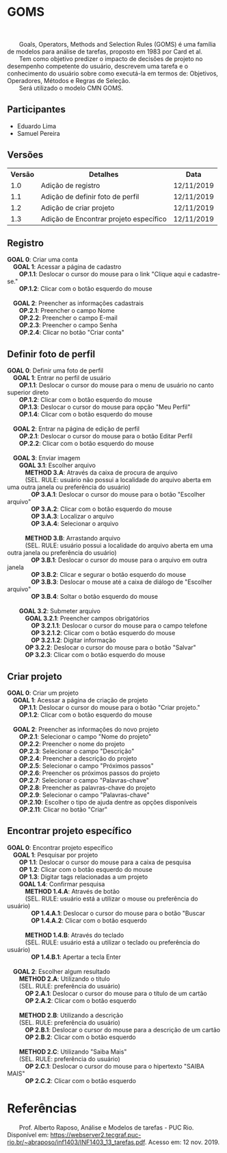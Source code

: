 # GOMS
<div class="line"></div>
<br>
<p text-align="justify">&emsp;&emsp;Goals, Operators, Methods and Selection Rules (GOMS) é uma família de modelos para análise de tarefas, proposto em 1983 por Card et al.
<br>
&emsp;&emsp;Tem como objetivo predizer o impacto de decisões de projeto no desempenho competente do usuário, descrevem uma tarefa e o conhecimento do usuário sobre como executá-la em termos de: Objetivos, Operadores, Métodos e Regras de Seleção.
<br>
&emsp;&emsp;Será utilizado o modelo CMN GOMS.</p>

## Participantes
- Eduardo Lima
- Samuel Pereira

## Versões

<table class="versions">
	<tr>
		<th class="version_header">Versão</th>
		<th>Detalhes</th>
		<th>Data</th>
	</tr>
  <tr>
		<td>1.0</td>
		<td>Adição de registro</td>
		<td>12/11/2019</td>
	</tr>
	<tr>
		<td>1.1</td>
		<td>Adição de definir foto de perfil</td>
		<td>12/11/2019</td>
	</tr>
	<tr>
		<td>1.2</td>
		<td>Adição de criar projeto</td>
		<td>12/11/2019</td>
	</tr>
	<tr>
		<td>1.3</td>
		<td>Adição de Encontrar projeto específico</td>
		<td>12/11/2019</td>
	</tr>
</table>

## Registro

<p>
<b>GOAL 0</b>: Criar uma conta
<br>&emsp;<b>GOAL 1</b>: Acessar a página de cadastro
<br>&emsp;&emsp;<b>OP.1.1</b>: Deslocar o cursor do mouse para o link "Clique aqui e cadastre-se."
<br>&emsp;&emsp;<b>OP.1.2</b>: Clicar com o botão esquerdo do mouse
<br>&emsp;&emsp;
<br>&emsp;<b>GOAL 2</b>: Preencher as informações cadastrais
<br>&emsp;&emsp;<b>OP.2.1</b>: Preencher o campo Nome
<br>&emsp;&emsp;<b>OP.2.2</b>: Preencher o campo E-mail
<br>&emsp;&emsp;<b>OP.2.3</b>: Preencher o campo Senha
<br>&emsp;&emsp;<b>OP.2.4</b>: Clicar no botão "Criar conta"
</p>



## Definir foto de perfil

<p>
<b>GOAL 0</b>: Definir uma foto de perfil
<br>&emsp;<b>GOAL 1</b>: Entrar no perfil de usuário
<br>&emsp;&emsp;<b>OP.1.1</b>: Deslocar o cursor do mouse para o menu de usuário no canto superior direto
<br>&emsp;&emsp;<b>OP.1.2</b>: Clicar com o botão esquerdo do mouse
<br>&emsp;&emsp;<b>OP.1.3</b>: Deslocar o cursor do mouse para opção "Meu Perfil"
<br>&emsp;&emsp;<b>OP.1.4</b>: Clicar com o botão esquerdo do mouse
<br>&emsp;&emsp;
<br>&emsp;<b>GOAL 2</b>: Entrar na página de edição de perfil
<br>&emsp;&emsp;<b>OP.2.1</b>: Deslocar o cursor do mouse para o botão Editar Perfil
<br>&emsp;&emsp;<b>OP.2.2</b>: Clicar com o botão esquerdo do mouse
<br>&emsp;&emsp;
<br>&emsp;<b>GOAL 3</b>: Enviar imagem
<br>&emsp;&emsp;<b>GOAL 3.1</b>: Escolher arquivo
<br>&emsp;&emsp;&emsp;<b>METHOD 3.A</b>: Através da caixa de procura de arquivo
<br>&emsp;&emsp;&emsp;(SEL. RULE: usuário não possui a localidade do arquivo aberta em uma outra janela ou preferência do usuário)
<br>&emsp;&emsp;&emsp;&emsp;<b>OP 3.A.1</b>: Deslocar o cursor do mouse para o botão "Escolher arquivo"
<br>&emsp;&emsp;&emsp;&emsp;<b>OP 3.A.2</b>: Clicar com o botão esquerdo do mouse
<br>&emsp;&emsp;&emsp;&emsp;<b>OP 3.A.3</b>: Localizar o arquivo
<br>&emsp;&emsp;&emsp;&emsp;<b>OP 3.A.4</b>: Selecionar o arquivo
<br>&emsp;&emsp;&emsp;&emsp;
<br>&emsp;&emsp;&emsp;<b>METHOD 3.B</b>: Arrastando arquivo
<br>&emsp;&emsp;&emsp;(SEL. RULE: usuário possui a localidade do arquivo aberta em uma outra janela ou preferência do usuário)
<br>&emsp;&emsp;&emsp;&emsp;<b>OP 3.B.1</b>: Deslocar o cursor do mouse para o arquivo em outra janela
<br>&emsp;&emsp;&emsp;&emsp;<b>OP 3.B.2</b>: Clicar e segurar o botão esquerdo do mouse
<br>&emsp;&emsp;&emsp;&emsp;<b>OP 3.B.3</b>: Deslocar o mouse até a caixa de diálogo de "Escolher arquivo"
<br>&emsp;&emsp;&emsp;&emsp;<b>OP 3.B.4</b>: Soltar o botão esquerdo do mouse
<br>&emsp;&emsp;&emsp;
<br>&emsp;&emsp;<b>GOAL 3.2</b>: Submeter arquivo
<br>&emsp;&emsp;&emsp;<b>GOAL 3.2.1</b>: Preencher campos obrigatórios
<br>&emsp;&emsp;&emsp;&emsp;<b>OP 3.2.1.1</b>: Deslocar o cursor do mouse para o campo telefone
<br>&emsp;&emsp;&emsp;&emsp;<b>OP 3.2.1.2</b>: Clicar com o botão esquerdo do mouse
<br>&emsp;&emsp;&emsp;&emsp;<b>OP 3.2.1.2</b>: Digitar informação
<br>&emsp;&emsp;&emsp;<b>OP 3.2.2</b>: Deslocar o cursor do mouse para o botão "Salvar"
<br>&emsp;&emsp;&emsp;<b>OP 3.2.3</b>: Clicar com o botão esquerdo do mouse
</p>

## Criar projeto

<p>
<b>GOAL 0</b>: Criar um projeto
<br>&emsp;<b>GOAL 1</b>: Acessar a página de criação de projeto
<br>&emsp;&emsp;<b>OP.1.1</b>: Deslocar o cursor do mouse para o botão "Criar projeto."
<br>&emsp;&emsp;<b>OP.1.2</b>: Clicar com o botão esquerdo do mouse
<br>&emsp;&emsp;
<br>&emsp;<b>GOAL 2</b>: Preencher as informações do novo projeto
<br>&emsp;&emsp;<b>OP.2.1</b>: Selecionar o campo "Nome do projeto"
<br>&emsp;&emsp;<b>OP.2.2</b>: Preencher o nome do projeto
<br>&emsp;&emsp;<b>OP.2.3</b>: Selecionar o campo "Descrição"
<br>&emsp;&emsp;<b>OP.2.4</b>: Preencher a descrição do projeto
<br>&emsp;&emsp;<b>OP.2.5</b>: Selecionar o campo "Próximos passos"
<br>&emsp;&emsp;<b>OP.2.6</b>: Preencher os próximos passos do projeto
<br>&emsp;&emsp;<b>OP.2.7</b>: Selecionar o campo "Palavras-chave"
<br>&emsp;&emsp;<b>OP.2.8</b>: Preencher as palavras-chave do projeto
<br>&emsp;&emsp;<b>OP.2.9</b>: Selecionar o campo "Palavras-chave"
<br>&emsp;&emsp;<b>OP.2.10</b>: Escolher o tipo de ajuda dentre as opções disponíveis
<br>&emsp;&emsp;<b>OP.2.11</b>: Clicar no botão "Criar"
</p>

## Encontrar projeto específico

<p>
<b>GOAL 0</b>: Encontrar projeto específico
<br>&emsp;<b>GOAL 1</b>: Pesquisar por projeto
<br>&emsp;&emsp;<b>OP 1.1</b>: Deslocar o cursor do mouse para a caixa de pesquisa
<br>&emsp;&emsp;<b>OP 1.2</b>: Clicar com o botão esquerdo do mouse
<br>&emsp;&emsp;<b>OP 1.3</b>: Digitar tags relacionadas a um projeto
<br>&emsp;&emsp;<b>GOAL 1.4</b>: Confirmar pesquisa
<br>&emsp;&emsp;&emsp;<b>METHOD 1.4.A</b>: Através de botão
<br>&emsp;&emsp;&emsp;(SEL. RULE</b>: usuário está a utilizar o mouse ou preferência do usuário)
<br>&emsp;&emsp;&emsp;&emsp;<b>OP 1.4.A.1</b>: Deslocar o cursor do mouse para o botão "Buscar
<br>&emsp;&emsp;&emsp;&emsp;<b>OP 1.4.A.2</b>: Clicar com o botão esquerdo
<br>&emsp;&emsp;&emsp;&emsp;
<br>&emsp;&emsp;&emsp;<b>METHOD 1.4.B</b>: Através do teclado
<br>&emsp;&emsp;&emsp;(SEL. RULE</b>: usuário está a utilizar o teclado ou preferência do usuário)
<br>&emsp;&emsp;&emsp;&emsp;<b>OP 1.4.B.1</b>: Apertar a tecla Enter
<br>&emsp;&emsp;
<br>&emsp;<b>GOAL 2</b>: Escolher algum resultado
<br>&emsp;&emsp;<b>METHOD 2.A</b>: Utilizando o título
<br>&emsp;&emsp;(SEL. RULE</b>: preferência do usuário)
<br>&emsp;&emsp;&emsp;<b>OP 2.A.1</b>: Deslocar o cursor do mouse para o título de um cartão
<br>&emsp;&emsp;&emsp;<b>OP 2.A.2</b>: Clicar com o botão esquerdo
<br>&emsp;&emsp;&emsp;
<br>&emsp;&emsp;<b>METHOD 2.B</b>: Utilizando a descrição
<br>&emsp;&emsp;(SEL. RULE</b>: preferência do usuário)
<br>&emsp;&emsp;&emsp;<b>OP 2.B.1</b>: Deslocar o cursor do mouse para a descrição de um cartão
<br>&emsp;&emsp;&emsp;<b>OP 2.B.2</b>: Clicar com o botão esquerdo
<br>&emsp;&emsp;&emsp;
<br>&emsp;&emsp;<b>METHOD 2.C</b>: Utilizando "Saiba Mais"
<br>&emsp;&emsp;(SEL. RULE</b>: preferência do usuário)
<br>&emsp;&emsp;&emsp;<b>OP 2.C.1</b>: Deslocar o cursor do mouse para o hipertexto "SAIBA MAIS"
<br>&emsp;&emsp;&emsp;<b>OP 2.C.2</b>: Clicar com o botão esquerdo
</p>

# Referências
<div class="line"></div>
<p text-align="justify">&emsp;&emsp;Prof. Alberto Raposo, Análise e Modelos de tarefas - PUC Rio. Disponível em: <a href=https://webserver2.tecgraf.puc-rio.br/~abraposo/inf1403/INF1403_13_tarefas.pdf>https://webserver2.tecgraf.puc-rio.br/~abraposo/inf1403/INF1403_13_tarefas.pdf</a>. Acesso em: 12 nov. 2019.</p>